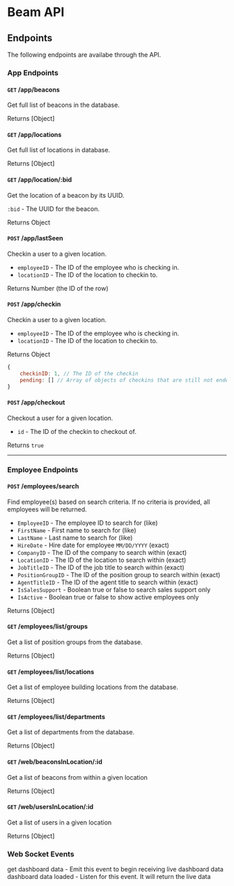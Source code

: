 # Beam API

## Endpoints
The following endpoints are availabe through the API.

### App Endpoints
#### `GET` /app/beacons
Get full list of beacons in the database.

Returns [Object]

#### `GET` /app/locations
Get full list of locations in database.

Returns [Object]

#### `GET` /app/location/:bid
Get the location of a beacon by its UUID.

`:bid` - The UUID for the beacon.

Returns Object

#### `POST` /app/lastSeen
Checkin a user to a given location.

* `employeeID` - The ID of the employee who is checking in.
* `locationID` - The ID of the location to checkin to.

Returns Number (the ID of the row)


#### `POST` /app/checkin
Checkin a user to a given location.

* `employeeID` - The ID of the employee who is checking in.
* `locationID` - The ID of the location to checkin to.

Returns Object

```javascript
{
    checkinID: 1, // The ID of the checkin
    pending: [] // Array of objects of checkins that are still not ended for the given employee
}
```

#### `POST` /app/checkout
Checkout a user for a given location.

* `id` - The ID of the checkin to checkout of.

Returns `true`

---

### Employee Endpoints
#### `POST` /employees/search
Find employee(s) based on search criteria. If no criteria is provided, all employees will be returned.

* `EmployeeID` - The employee ID to search for (like)
* `FirstName` - First name to search for (like)
* `LastName` - Last name to search for (like)
* `HireDate` - Hire date for employee `MM/DD/YYYY` (exact)
* `CompanyID` - The ID of the company to search within (exact)
* `LocationID` - The ID of the location to search within (exact)
* `JobTitleID` - The ID of the job title to search within (exact)
* `PositionGroupID` - The ID of the position group to search within (exact)
* `AgentTitleID` - The ID of the agent title to search within (exact)
* `IsSalesSupport` - Boolean true or false to search sales support only
* `IsActive` - Boolean true or false to show active employees only

Returns [Object]

#### `GET` /employees/list/groups
Get a list of position groups from the database.

Returns [Object]

#### `GET` /employees/list/locations
Get a list of employee building locations from the database.

Returns [Object]

#### `GET` /employees/list/departments
Get a list of departments from the database.

Returns [Object]

#### `GET` /web/beaconsInLocation/:id
Get a list of beacons from within a given location

Returns [Object]

#### `GET` /web/usersInLocation/:id
Get a list of users in a given location

Returns [Object]

### Web Socket Events
get dashboard data - Emit this event to begin receiving live dashboard data
dashboard data loaded - Listen for this event. It will return the live data
